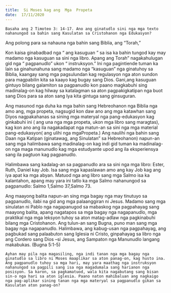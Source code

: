 ```yaml
---
title:  Si Moses kag ang  Mga  Propeta
date:  17/11/2020
---
```


`Basaha ang 2 Timoteo 3: 14-17. Ano ang ginatudlo sini nga mga texto nahanungod sa bahin sang Kasulatan sa Cristohanon nga Edukasyon?`

Ang polong para sa nahauna nga bahin sang Biblia, ang “Torah,”

Kon kaisa ginabadbad nga “ ang kasuguan ” sa isa ka bahin tungod kay may madamo nga kasuguan sa sini nga libro. Apang ang Torah”  nagakahulugan gid nga “ pagpanudlo” ukon “ instruksyon.” Ini nga pagintiende tuman ka lain sa ginahunahuna sang madamo nga  “kasuguan” nga ginatuhoy sa Biblia, kaangay sang mga pagsulundan kag regulasyon nga aton sundon para magpabilin kita sa kaayo kag  bugay sang Dios. Gani,ang kasuguan gintuyo bilang galamiton sa pagpanudlo kon paano magkabuhi sing madinalag-on  kag hilway sa katalagman sa aton pagpakigkatipan nga buot sang Dios para sa aton sang Iya kita gintuga sang ginsuguran.

Ang masunod nga duha ka mga bahin sang Hebreohanon nga Biblia nga amo ang,  mga propeta, nagsugid kon daw ano ang mga katawhan sang Diyos nagpakahanas sa sining mga materyal nga pang-edukasyon kag ginkabuhi ini ( ang una nga mga propeta, ukon mga libro sang maragtas), kag kon ano ang ila nagakadapat nga matun-an sa sini nga mga material pang-edukasyon( ang ulihi nga mgaPropeta.) Ang naulihi nga bahin sang Daan nga Katipan (ginatawag, ang Sinulatan” sa Hebreohanon) napun-an sang mga halimbawa sang madinalag-on kag indi gid tuman ka madinalag-on nga maga manunudlo kag mga estudyante upod ang ila   eksperiensya sang ila  pagtuon kag pagpanudlo.

Halimbawa sang kadalag-an sa pagpanudlo ara sa sini nga mga libro:  Ester, Ruth, Daniel kay Job. Isa sang mga kapaslawan amo ang kay Job kag ang iya apat ka mga abyan. Matuod nga ang libro sang mga Salmo isa ka kalantahon, apang may yara ini tatlo ka mga Salmo nahanungod sa pagpanudlo: Salmo 1,Salmo 37,Salmo 73.

Ang maayong balita napun-an sing mga bagay nga may tinutuyo sa pagpanudlo, ilabi na gid ang mga palaanggiran ni Jesus. Madamo sang mga sinulatan ni Pablo nga nagapanugod sa mabaskog nga pagpahayag sang maayong balita, apang nagatapos sa mga bagay nga nagapanudlo, mga praktikal nga mga leksyon tuhoy sa aton matag-adlaw nga pagkinabuhi bilang mga Cristohanon. Ang tulun-an sang Bugna, puno man sang mga bagay nga nagapanudlo. Halimbawa, ang kabug-usan nga pagpahayag, ang pagbukad sang palaabuton sang Iglesia ni Cristo, ginpahayag sa libro nga ang Cordero sang Dios –si Jesus, ang Sampaton nga Manunudlo langang makabukas. (Bugna 5:1-5)

`Ayhan may pila nga magasiling, nga indi tanan nga mga bagay nga ginatudlo sa libro ni Moses maaplikar sa aton panag-on, kag husto ina. Ang pagpanudlo tuhoy sa mga hari, may yara maathag nga instruksyon nahanungod sa pagpili sang isa nga magadumala sang harianon nga  posisyon. Sa karon, sa pagkamatuod, wala kita nagabutang sang bisan sin-o nga hari sa aton iglesia. Paano naton mahibaluan ang nagkaigo nga pag-aplikar sining tanan nga mga materyal sa pagpanudlo gikan sa  Kasulatan aton panag-on?`